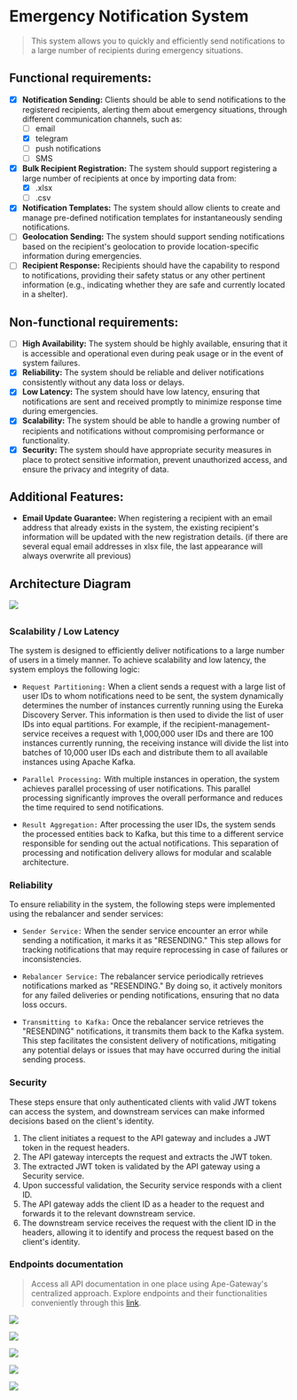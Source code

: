 # Emergency Notification System

> This system allows you to quickly and efficiently send notifications to a large number of recipients during emergency
> situations.

## Functional requirements:

- [x] **Notification Sending:** Clients should be able to send notifications to the registered recipients, alerting them
  about emergency situations, through different communication channels, such as:
    - [ ] email
    - [x] telegram
    - [ ] push notifications
    - [ ] SMS
- [x] **Bulk Recipient Registration:** The system should support registering a large number of recipients at once by
  importing data from:
    - [x] .xlsx
    - [ ] .csv
- [x] **Notification Templates:**  The system should allow clients to create and manage pre-defined notification
  templates for instantaneously sending notifications.
- [ ] **Geolocation Sending:** The system should support sending notifications based on the recipient's geolocation to
  provide location-specific information during emergencies.
- [ ] **Recipient Response:** Recipients should have the capability to respond to notifications, providing their safety
  status or any other pertinent information (e.g., indicating whether they are safe and currently located in a shelter).

## Non-functional requirements:

- [ ] **High Availability:** The system should be highly available, ensuring that it is accessible and operational even
  during peak usage or in the event of system failures.
- [x] **Reliability:** The system should be reliable and deliver notifications consistently without any data loss or
  delays.
- [x] **Low Latency:** The system should have low latency, ensuring that notifications are sent and received promptly to
  minimize response time during emergencies.
- [x] **Scalability:** The system should be able to handle a growing number of recipients and notifications without
  compromising performance or functionality.
- [x] **Security:** The system should have appropriate security measures in place to protect sensitive information,
  prevent unauthorized access, and ensure the privacy and integrity of data.

## Additional Features:

- **Email Update Guarantee:** When registering a recipient with an email address that already exists in the system, the
  existing recipient's information will be updated with the new registration details. (if there are several equal email
  addresses in xlsx file, the last appearance will always overwrite all previous)

##

## Architecture Diagram

![](images/architecture-diagram.png)

##

### Scalability / Low Latency

The system is designed to efficiently deliver notifications to a large number of users in a timely manner. To achieve
scalability and low latency, the system employs the following logic:

- `Request Partitioning:` When a client sends a request with a large list of user IDs to whom notifications need to be
  sent, the system dynamically determines the number of instances currently running using the Eureka Discovery Server.
  This information is then used to divide the list of user IDs into equal partitions. For example, if the
  recipient-management-service receives a request with 1,000,000 user IDs and there are 100 instances currently
  running, the receiving instance will divide the list into batches of 10,000 user IDs each and distribute them to all
  available instances using Apache Kafka.

- `Parallel Processing:` With multiple instances in operation, the system achieves parallel processing of user
  notifications. This parallel processing significantly improves the overall performance and reduces the time required
  to send notifications.

- `Result Aggregation:` After processing the user IDs, the system sends the processed entities back to Kafka, but this
  time to a different service responsible for sending out the actual notifications. This separation of processing and
  notification delivery allows for modular and scalable architecture.

### Reliability

To ensure reliability in the system, the following steps were implemented using the rebalancer and sender services:

- `Sender Service:` When the sender service encounter an error while sending a notification, it marks it as "RESENDING."
  This step allows for tracking notifications that may require reprocessing in case of failures or inconsistencies.

- `Rebalancer Service:` The rebalancer service periodically retrieves notifications marked as "RESENDING." By doing so,
  it actively monitors for any failed deliveries or pending notifications, ensuring that no data loss occurs.

- `Transmitting to Kafka:` Once the rebalancer service retrieves the "RESENDING" notifications, it transmits them back
  to the Kafka system. This step facilitates the consistent delivery of notifications, mitigating any potential delays
  or issues that may have occurred during the initial sending process.

### Security

These steps ensure that only authenticated clients with valid JWT tokens can access the system, and downstream services
can make informed decisions based on the client's identity.

1. The client initiates a request to the API gateway and includes a JWT token in the request headers.
2. The API gateway intercepts the request and extracts the JWT token.
3. The extracted JWT token is validated by the API gateway using a Security service.
4. Upon successful validation, the Security service responds with a client ID.
5. The API gateway adds the client ID as a header to the request and forwards it to the relevant downstream service.
6. The downstream service receives the request with the client ID in the headers, allowing it to identify and process
   the request based on the client's identity.

### Endpoints documentation

> Access all API documentation in one place using Ape-Gateway's centralized approach.
> Explore endpoints and their functionalities conveniently through
> this [link](http://localhost:8080/webjars/swagger-ui/index.html).

![](images/security-docs.png)

![](images/recipient-docs.png)

![](images/template-docs.png)

![](images/notification-docs.png)

![](images/file-docs.png)
